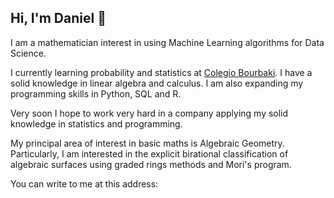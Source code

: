 ## Hi, I'm Daniel 👋

I am a mathematician interest in using Machine Learning algorithms for Data Science. 

I currently learning probability and statistics at [Colegio Bourbaki](https://www.colegio-bourbaki.com/). I have a solid knowledge in linear algebra and calculus. I am also expanding my programming skills in Python, SQL and R. 

Very soon I hope to work very hard in a company applying my solid knowledge in statistics and programming.

My principal area of interest in basic maths is Algebraic Geometry. Particularly, I am interested in the explicit birational classification of algebraic surfaces using graded rings methods and Mori's program.

You can write to me at this address:



<!--
**ElAleph25/ElAleph25** is a ✨ _special_ ✨ repository because its `README.md` (this file) appears on your GitHub profile.

Here are some ideas to get you started:

- 🔭 I’m currently working on ...
- 🌱 I’m currently learning ...
- 👯 I’m looking to collaborate on ...
- 🤔 I’m looking for help with ...
- 💬 Ask me about ...
- 📫 How to reach me: ...
- 😄 Pronouns: ...
- ⚡ Fun fact: ...
-->
